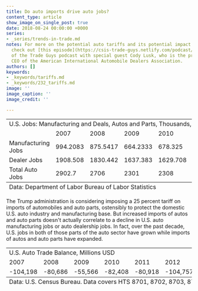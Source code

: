 ```yaml
---
title: Do auto imports drive auto jobs?
content_type: article
show_image_on_single_post: true
date: 2018-08-24 00:00:00 +0000
series:
- _series/trends-in-trade.md
notes: For more on the potential auto tariffs and its potential impact on the industry,
  check out [this episode](https://csis-trade-guys.netlify.com/podcast/only-as-good-as-the-next-tweet)
  of the Trade Guys podcast with special guest Cody Lusk, who is the president and
  CEO of the American International Automobile Dealers Association.
authors: []
keywords:
- _keywords/tariffs.md
- _keywords/232_tariffs.md
image: ''
image_caption: ''
image_credit: ''

---
```

<table>
<tbody>
<tr>
<td colspan="12">
U.S. Jobs: Manufacturing and Deals, Autos and Parts, Thousands, Seasonally Adjusted
</td>
</tr>
<tr>
<td>
&nbsp;
</td>
<td>
2007
</td>
<td>
2008
</td>
<td>
2009
</td>
<td>
2010
</td>
<td>
2011
</td>
<td>
2012
</td>
<td>
2013
</td>
<td>
2014
</td>
<td>
2015
</td>
<td>
2016
</td>
<td>
2017
</td>
</tr>
<tr>
<td>
Manufacturing Jobs
</td>
<td>
994.2083
</td>
<td>
875.5417
</td>
<td>
664.2333
</td>
<td>
678.325
</td>
<td>
717.8583
</td>
<td>
777.3333
</td>
<td>
824.9
</td>
<td>
871.9833
</td>
<td>
913.5333
</td>
<td>
944.1833
</td>
<td>
952.525
</td>
</tr>
<tr>
<td>
Dealer Jobs
</td>
<td>
1908.508
</td>
<td>
1830.442
</td>
<td>
1637.383
</td>
<td>
1629.708
</td>
<td>
1691.242
</td>
<td>
1737.333
</td>
<td>
1793.483
</td>
<td>
1862.075
</td>
<td>
1928.933
</td>
<td>
1979.633
</td>
<td>
2008.408
</td>
</tr>
<tr>
<td>
Total Auto Jobs
</td>
<td>
2902.7
</td>
<td>
2706
</td>
<td>
2301
</td>
<td>
2308
</td>
<td>
2409.1
</td>
<td>
2514.7
</td>
<td>
2618.4
</td>
<td>
2734.1
</td>
<td>
2842.5
</td>
<td>
2923.8
</td>
<td>
2960.9
</td>
</tr>
</tbody>
<tfoot>
<tr>
<td colspan="12">
  Data: Department of Labor Bureau of Labor Statistics
  </td>
</tr>
</tfoot> 
</table>


The Trump administration is considering imposing a 25 percent tariff on imports of automobiles and auto parts, ostensibly to protect the domestic U.S. auto industry and manufacturing base. But increased imports of autos and auto parts doesn't actually correlate to a decline in U.S. auto manufacturing jobs or auto dealership jobs. In fact, over the past decade, U.S. jobs in both of those parts of the auto sector have grown while imports of autos and auto parts have expanded.

<table>
<tbody>
<tr>
<td colspan="11">
U.S. Auto Trade Balance, Millions USD
</td>
</tr>
<tr>
<td>
2007
</td>
<td>
2008
</td>
<td>
2009
</td>
<td>
2010
</td>
<td>
2011
</td>
<td>
2012
</td>
<td>
2013
</td>
<td>
2014
</td>
<td>
2015
</td>
<td>
2016
</td>
<td>
2017
</td>
</tr>
<tr>
<td>
-104,198
</td>
<td>
-80,686
</td>
<td>
-55,566
</td>
<td>
-82,408
</td>
<td>
-80,918
</td>
<td>
-104,757
</td>
<td>
-113,752
</td>
<td>
-124,532
</td>
<td>
-150,264
</td>
<td>
-154,763
</td>
<td>
-158,182
</td>
</tr>
</tbody>
<tfoot>
<tr>
<td colspan="11">
  Data: U.S. Census Bureau. Data covers HTS 8701, 8702, 8703, 8704, 8705, 8708. 
  </td>
</tr>
</tfoot> 
</table>